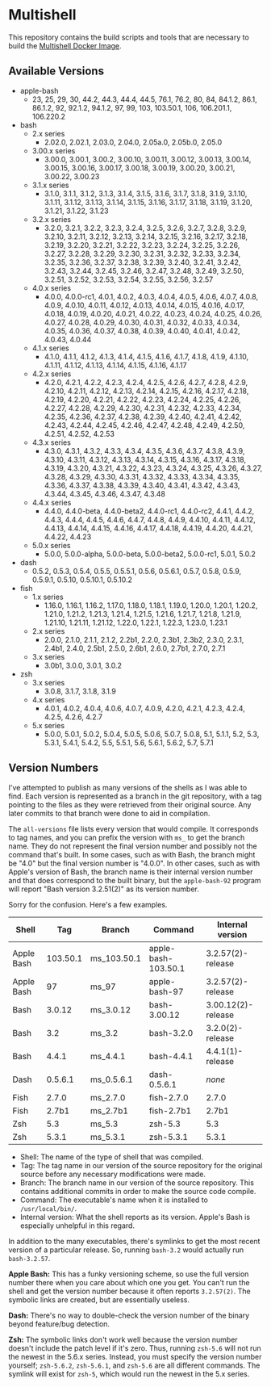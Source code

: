 Multishell
==========

This repository contains the build scripts and tools that are necessary to build the [Multishell Docker Image](https://hub.docker.com/r/fidian/multishell/).


Available Versions
------------------

* apple-bash
    * 23, 25, 29, 30, 44.2, 44.3, 44.4, 44.5, 76.1, 76.2, 80, 84, 84.1.2, 86.1, 86.1.2, 92, 92.1.2, 94.1.2, 97, 99, 103, 103.50.1, 106, 106.201.1, 106.220.2
* bash
    * 2.x series
        * 2.02.0, 2.02.1, 2.03.0, 2.04.0, 2.05a.0, 2.05b.0, 2.05.0
    * 3.00.x series
        * 3.00.0, 3.00.1, 3.00.2, 3.00.10, 3.00.11, 3.00.12, 3.00.13, 3.00.14, 3.00.15, 3.00.16, 3.00.17, 3.00.18, 3.00.19, 3.00.20, 3.00.21, 3.00.22, 3.00.23
    * 3.1.x series
        * 3.1.0, 3.1.1, 3.1.2, 3.1.3, 3.1.4, 3.1.5, 3.1.6, 3.1.7, 3.1.8, 3.1.9, 3.1.10, 3.1.11, 3.1.12, 3.1.13, 3.1.14, 3.1.15, 3.1.16, 3.1.17, 3.1.18, 3.1.19, 3.1.20, 3.1.21, 3.1.22, 3.1.23
    * 3.2.x series
        * 3.2.0, 3.2.1, 3.2.2, 3.2.3, 3.2.4, 3.2.5, 3.2.6, 3.2.7, 3.2.8, 3.2.9, 3.2.10, 3.2.11, 3.2.12, 3.2.13, 3.2.14, 3.2.15, 3.2.16, 3.2.17, 3.2.18, 3.2.19, 3.2.20, 3.2.21, 3.2.22, 3.2.23, 3.2.24, 3.2.25, 3.2.26, 3.2.27, 3.2.28, 3.2.29, 3.2.30, 3.2.31, 3.2.32, 3.2.33, 3.2.34, 3.2.35, 3.2.36, 3.2.37, 3.2.38, 3.2.39, 3.2.40, 3.2.41, 3.2.42, 3.2.43, 3.2.44, 3.2.45, 3.2.46, 3.2.47, 3.2.48, 3.2.49, 3.2.50, 3.2.51, 3.2.52, 3.2.53, 3.2.54, 3.2.55, 3.2.56, 3.2.57
    * 4.0.x series
        * 4.0.0, 4.0.0-rc1, 4.0.1, 4.0.2, 4.0.3, 4.0.4, 4.0.5, 4.0.6, 4.0.7, 4.0.8, 4.0.9, 4.0.10, 4.0.11, 4.0.12, 4.0.13, 4.0.14, 4.0.15, 4.0.16, 4.0.17, 4.0.18, 4.0.19, 4.0.20, 4.0.21, 4.0.22, 4.0.23, 4.0.24, 4.0.25, 4.0.26, 4.0.27, 4.0.28, 4.0.29, 4.0.30, 4.0.31, 4.0.32, 4.0.33, 4.0.34, 4.0.35, 4.0.36, 4.0.37, 4.0.38, 4.0.39, 4.0.40, 4.0.41, 4.0.42, 4.0.43, 4.0.44
    * 4.1.x series
        * 4.1.0, 4.1.1, 4.1.2, 4.1.3, 4.1.4, 4.1.5, 4.1.6, 4.1.7, 4.1.8, 4.1.9, 4.1.10, 4.1.11, 4.1.12, 4.1.13, 4.1.14, 4.1.15, 4.1.16, 4.1.17
    * 4.2.x series
        * 4.2.0, 4.2.1, 4.2.2, 4.2.3, 4.2.4, 4.2.5, 4.2.6, 4.2.7, 4.2.8, 4.2.9, 4.2.10, 4.2.11, 4.2.12, 4.2.13, 4.2.14, 4.2.15, 4.2.16, 4.2.17, 4.2.18, 4.2.19, 4.2.20, 4.2.21, 4.2.22, 4.2.23, 4.2.24, 4.2.25, 4.2.26, 4.2.27, 4.2.28, 4.2.29, 4.2.30, 4.2.31, 4.2.32, 4.2.33, 4.2.34, 4.2.35, 4.2.36, 4.2.37, 4.2.38, 4.2.39, 4.2.40, 4.2.41, 4.2.42, 4.2.43, 4.2.44, 4.2.45, 4.2.46, 4.2.47, 4.2.48, 4.2.49, 4.2.50, 4.2.51, 4.2.52, 4.2.53
    * 4.3.x series
        * 4.3.0, 4.3.1, 4.3.2, 4.3.3, 4.3.4, 4.3.5, 4.3.6, 4.3.7, 4.3.8, 4.3.9, 4.3.10, 4.3.11, 4.3.12, 4.3.13, 4.3.14, 4.3.15, 4.3.16, 4.3.17, 4.3.18, 4.3.19, 4.3.20, 4.3.21, 4.3.22, 4.3.23, 4.3.24, 4.3.25, 4.3.26, 4.3.27, 4.3.28, 4.3.29, 4.3.30, 4.3.31, 4.3.32, 4.3.33, 4.3.34, 4.3.35, 4.3.36, 4.3.37, 4.3.38, 4.3.39, 4.3.40, 4.3.41, 4.3.42, 4.3.43, 4.3.44, 4.3.45, 4.3.46, 4.3.47, 4.3.48
    * 4.4.x series
        * 4.4.0, 4.4.0-beta, 4.4.0-beta2, 4.4.0-rc1, 4.4.0-rc2, 4.4.1, 4.4.2, 4.4.3, 4.4.4, 4.4.5, 4.4.6, 4.4.7, 4.4.8, 4.4.9, 4.4.10, 4.4.11, 4.4.12, 4.4.13, 4.4.14, 4.4.15, 4.4.16, 4.4.17, 4.4.18, 4.4.19, 4.4.20, 4.4.21, 4.4.22, 4.4.23
    * 5.0.x series
        * 5.0.0, 5.0.0-alpha, 5.0.0-beta, 5.0.0-beta2, 5.0.0-rc1, 5.0.1, 5.0.2
* dash
    * 0.5.2, 0.5.3, 0.5.4, 0.5.5, 0.5.5.1, 0.5.6, 0.5.6.1, 0.5.7, 0.5.8, 0.5.9, 0.5.9.1, 0.5.10, 0.5.10.1, 0.5.10.2
* fish
    * 1.x series
        * 1.16.0, 1.16.1, 1.16.2, 1.17.0, 1.18.0, 1.18.1, 1.19.0, 1.20.0, 1.20.1, 1.20.2, 1.21.0, 1.21.2, 1.21.3, 1.21.4, 1.21.5, 1.21.6, 1.21.7, 1.21.8, 1.21.9, 1.21.10, 1.21.11, 1.21.12, 1.22.0, 1.22.1, 1.22.3, 1.23.0, 1.23.1
    * 2.x series
        * 2.0.0, 2.1.0, 2.1.1, 2.1.2, 2.2b1, 2.2.0, 2.3b1, 2.3b2, 2.3.0, 2.3.1, 2.4b1, 2.4.0, 2.5b1, 2.5.0, 2.6b1, 2.6.0, 2.7b1, 2.7.0, 2.7.1
    * 3.x series
        * 3.0b1, 3.0.0, 3.0.1, 3.0.2
* zsh
    * 3.x series
        * 3.0.8, 3.1.7, 3.1.8, 3.1.9
    * 4.x series
        * 4.0.1, 4.0.2, 4.0.4, 4.0.6, 4.0.7, 4.0.9, 4.2.0, 4.2.1, 4.2.3, 4.2.4, 4.2.5, 4.2.6, 4.2.7
    * 5.x series
        * 5.0.0, 5.0.1, 5.0.2, 5.0.4, 5.0.5, 5.0.6, 5.0.7, 5.0.8, 5.1, 5.1.1, 5.2, 5.3, 5.3.1, 5.4.1, 5.4.2, 5.5, 5.5.1, 5.6, 5.6.1, 5.6.2, 5.7, 5.7.1


Version Numbers
---------------

I've attempted to publish as many versions of the shells as I was able to find. Each version is represented as a branch in the git repository, with a tag pointing to the files as they were retrieved from their original source. Any later commits to that branch were done to aid in compilation.

The `all-versions` file lists every version that would compile. It corresponds to tag names, and you can prefix the version with `ms_` to get the branch name. They do not represent the final version number and possibly not the command that's built. In some cases, such as with Bash, the branch might be "4.0" but the final version number is "4.0.0". In other cases, such as with Apple's version of Bash, the branch name is their internal version number and that does correspond to the built binary, but the `apple-bash-92` program will report "Bash version 3.2.51(2)" as its version number.

Sorry for the confusion. Here's a few examples.

| Shell      | Tag      | Branch      | Command             | Internal version   |
|------------|----------|-------------|---------------------|--------------------|
| Apple Bash | 103.50.1 | ms_103.50.1 | apple-bash-103.50.1 | 3.2.57(2)-release  |
| Apple Bash | 97       | ms_97       | apple-bash-97       | 3.2.57(2)-release  |
| Bash       | 3.0.12   | ms_3.0.12   | bash-3.00.12        | 3.00.12(2)-release |
| Bash       | 3.2      | ms_3.2      | bash-3.2.0          | 3.2.0(2)-release   |
| Bash       | 4.4.1    | ms_4.4.1    | bash-4.4.1          | 4.4.1(1)-release   |
| Dash       | 0.5.6.1  | ms_0.5.6.1  | dash-0.5.6.1        | *none*             |
| Fish       | 2.7.0    | ms_2.7.0    | fish-2.7.0          | 2.7.0              |
| Fish       | 2.7b1    | ms_2.7b1    | fish-2.7b1          | 2.7b1              |
| Zsh        | 5.3      | ms_5.3      | zsh-5.3             | 5.3                |
| Zsh        | 5.3.1    | ms_5.3.1    | zsh-5.3.1           | 5.3.1              |

* Shell: The name of the type of shell that was compiled.
* Tag: The tag name in our version of the source repository for the original source before any necessary modifications were made.
* Branch: The branch name in our version of the source repository. This contains additional commits in order to make the source code compile.
* Command: The executable's name when it is installed to `/usr/local/bin/`.
* Internal version: What the shell reports as its version. Apple's Bash is especially unhelpful in this regard.

In addition to the many executables, there's symlinks to get the most recent version of a particular release. So, running `bash-3.2` would actually run `bash-3.2.57`.

**Apple Bash:** This has a funky versioning scheme, so use the full version number there when you care about which one you get. You can't run the shell and get the version number because it often reports `3.2.57(2)`. The symbolic links are created, but are essentially useless.

**Dash:** There's no way to double-check the version number of the binary beyond feature/bug detection.

**Zsh:** The symbolic links don't work well because the version number doesn't include the patch level if it's zero. Thus, running `zsh-5.6` will not run the newest in the 5.6.x series. Instead, you must specify the version number yourself; `zsh-5.6.2`, `zsh-5.6.1`, and `zsh-5.6` are all different commands. The symlink will exist for `zsh-5`, which would run the newest in the 5.x series.
